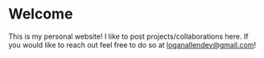 # Welcome

This is my personal website! I like to post projects/collaborations here. If you would like to reach out feel free to do so at loganallendev@gmail.com!


